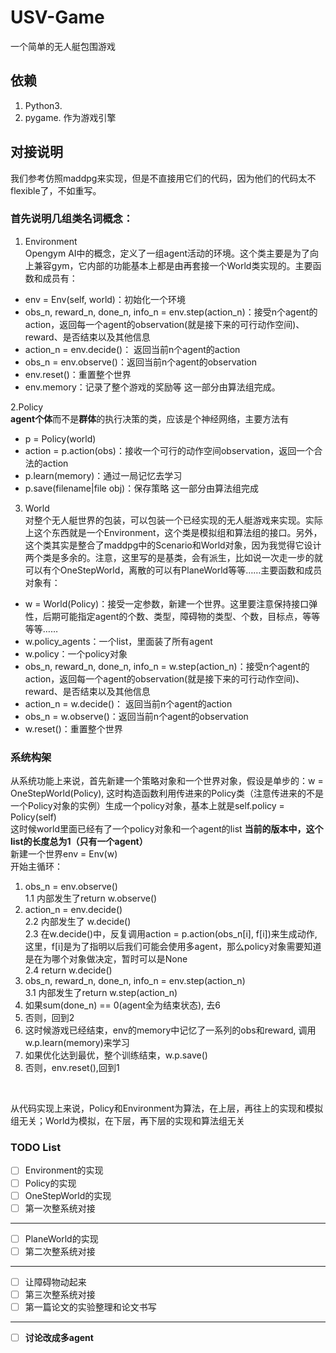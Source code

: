 # USV-Game
一个简单的无人艇包围游戏

## 依赖
1. Python3.
2. pygame. 作为游戏引擎

## 对接说明
我们参考仿照maddpg来实现，但是不直接用它们的代码，因为他们的代码太不flexible了，不如重写。
### 首先说明几组类名词概念：
1. Environment <br>
Opengym AI中的概念，定义了一组agent活动的环境。这个类主要是为了向上兼容gym，它内部的功能基本上都是由再套接一个World类实现的。主要函数和成员有：
+ env = Env(self, world)：初始化一个环境
+ obs_n, reward_n, done_n, info_n = env.step(action_n)：接受n个agent的action，返回每一个agent的observation(就是接下来的可行动作空间)、reward、是否结束以及其他信息
+ action_n = env.decide()： 返回当前n个agent的action
+ obs_n = env.observe()：返回当前n个agent的observation
+  env.reset()：重置整个世界 <br>
+ env.memory：记录了整个游戏的奖励等
这一部分由算法组完成。

2.Policy <br>
**agent个体**而不是**群体**的执行决策的类，应该是个神经网络，主要方法有
+ p = Policy(world)
+ action = p.action(obs)：接收一个可行的动作空间observation，返回一个合法的action
+ p.learn(memory)：通过一局记忆去学习
+ p.save(filename|file obj)：保存策略
这一部分由算法组完成

3. World <br>
对整个无人艇世界的包装，可以包装一个已经实现的无人艇游戏来实现。实际上这个东西就是一个Environment，这个类是模拟组和算法组的接口。另外，这个类其实是整合了maddpg中的Scenario和World对象，因为我觉得它设计两个类是多余的。注意，这里写的是基类，会有派生，比如说一次走一步的就可以有个OneStepWorld，离散的可以有PlaneWorld等等……主要函数和成员对象有：
+ w = World(Policy)：接受一定参数，新建一个世界。这里要注意保持接口弹性，后期可能指定agent的个数、类型，障碍物的类型、个数，目标点，等等等等……
+ w.policy_agents：一个list，里面装了所有agent
+ w.policy：一个policy对象
+ obs_n, reward_n, done_n, info_n = w.step(action_n)：接受n个agent的action，返回每一个agent的observation(就是接下来的可行动作空间)、reward、是否结束以及其他信息
+ action_n = w.decide()： 返回当前n个agent的action
+ obs_n = w.observe()：返回当前n个agent的observation
+  w.reset()：重置整个世界 <br>

### 系统构架
从系统功能上来说，首先新建一个策略对象和一个世界对象，假设是单步的：w = OneStepWorld(Policy), 这时构造函数利用传进来的Policy类（注意传进来的不是一个Policy对象的实例）生成一个policy对象，基本上就是self.policy = Policy(self) <br>
这时候world里面已经有了一个policy对象和一个agent的list **当前的版本中，这个list的长度总为1（只有一个agent）** <br>
新建一个世界env = Env(w) <br>
开始主循环： <br>
1. obs_n = env.observe() <br>
1.1 内部发生了return w.observe()
2. action_n = env.decide() <br>
2.2 内部发生了 w.decide() <br>
2.3 在w.decide()中，反复调用action = p.action(obs_n[i], f[i])来生成动作, 这里，f[i]是为了指明以后我们可能会使用多agent，那么policy对象需要知道是在为哪个对象做决定，暂时可以是None <br>
2.4 return w.decide()
3. obs_n, reward_n, done_n, info_n = env.step(action_n) <br>
3.1 内部发生了return w.step(action_n)
4. 如果sum(done_n) == 0(agent全为结束状态), 去6
5. 否则，回到2
6. 这时候游戏已经结束，env的memory中记忆了一系列的obs和reward, 调用w.p.learn(memory)来学习
7. 如果优化达到最优，整个训练结束，w.p.save()
8. 否则，env.reset(),回到1<br>
<br>

从代码实现上来说，Policy和Environment为算法，在上层，再往上的实现和模拟组无关；World为模拟，在下层，再下层的实现和算法组无关

### TODO List
- [ ] Environment的实现
- [ ] Policy的实现
- [ ] OneStepWorld的实现
- [ ] 第一次整系统对接
-----------------------------------
- [ ] PlaneWorld的实现
- [ ] 第二次整系统对接
-----------------------------------
- [ ] 让障碍物动起来
- [ ] 第三次整系统对接
- [ ] 第一篇论文的实验整理和论文书写
-----------------------------------
- [ ] **讨论改成多agent**
